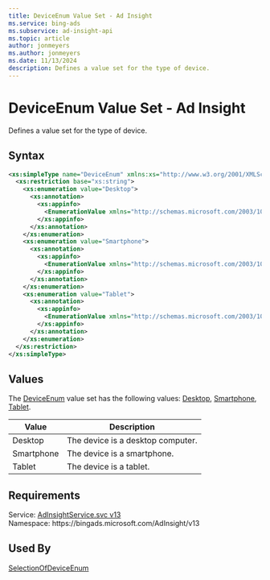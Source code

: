 ```yaml
---
title: DeviceEnum Value Set - Ad Insight
ms.service: bing-ads
ms.subservice: ad-insight-api
ms.topic: article
author: jonmeyers
ms.author: jonmeyers
ms.date: 11/13/2024
description: Defines a value set for the type of device.
---
```

# DeviceEnum Value Set - Ad Insight
Defines a value set for the type of device.

## Syntax
```xml
<xs:simpleType name="DeviceEnum" xmlns:xs="http://www.w3.org/2001/XMLSchema">
  <xs:restriction base="xs:string">
    <xs:enumeration value="Desktop">
      <xs:annotation>
        <xs:appinfo>
          <EnumerationValue xmlns="http://schemas.microsoft.com/2003/10/Serialization/">1</EnumerationValue>
        </xs:appinfo>
      </xs:annotation>
    </xs:enumeration>
    <xs:enumeration value="Smartphone">
      <xs:annotation>
        <xs:appinfo>
          <EnumerationValue xmlns="http://schemas.microsoft.com/2003/10/Serialization/">2</EnumerationValue>
        </xs:appinfo>
      </xs:annotation>
    </xs:enumeration>
    <xs:enumeration value="Tablet">
      <xs:annotation>
        <xs:appinfo>
          <EnumerationValue xmlns="http://schemas.microsoft.com/2003/10/Serialization/">4</EnumerationValue>
        </xs:appinfo>
      </xs:annotation>
    </xs:enumeration>
  </xs:restriction>
</xs:simpleType>
```

## <a name="values"></a>Values

The [DeviceEnum](deviceenum.md) value set has the following values: [Desktop](#desktop), [Smartphone](#smartphone), [Tablet](#tablet).

|Value|Description|
|-----------|---------------|
|<a name="desktop"></a>Desktop|The device is a desktop computer.|
|<a name="smartphone"></a>Smartphone|The device is a smartphone.|
|<a name="tablet"></a>Tablet|The device is a tablet.|

## Requirements
Service: [AdInsightService.svc v13](https://adinsight.api.bingads.microsoft.com/Api/Advertiser/AdInsight/v13/AdInsightService.svc)  
Namespace: https\://bingads.microsoft.com/AdInsight/v13  

## Used By
[SelectionOfDeviceEnum](selectionofdeviceenum.md)  
